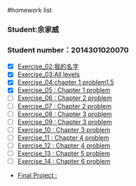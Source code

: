 #homework list
### Student:余家威 
### Student number：2014301020070
* [x] [Exercise_02:我的名字](https://github.com/jigga301/compuational_physics_N2014301020070/blob/master/exercise2%20my%20name.md)<br>
* [x] [Exercise_03:All levels](https://github.com/jigga301/compuational_physics_N2014301020070/blob/master/exercise%203.md)<br>
* [x] [Exercise_04:chapter 1 problem1.5](https://github.com/jigga301/compuational_physics_N2014301020070/blob/master/exersice4/ex4.md)<br>
* [x] [Exercise_05 : Chapter 1 problem](https://github.com/jigga301/compuational_physics_N2014301020070/blob/master/EX5/EX5.md)<br>
* [ ] [Exercise_06 : Chapter 2 problem ]()<br>
* [ ] [Exercise_07 : Chapter 2 problem ]()<br>
* [ ] [Exercise_08 : Chapter 3 problem ]()<br>
* [ ] [Exercise_09 : Chapter 3 problem ]()<br>
* [ ] [Exercise_10 : Chapter 3 problem ]()<br>
* [ ] [Exercise_11 : Chapter 4 problem ]()<br>
* [ ] [Exercise_12 : Chapter 4 problem ]()<br>
* [ ] [Exercise_13 : Chapter 5 problem ]()<br>
* [ ] [Exercise_14 : Chapter 6 problem ]()<br>
* [Final Project : ]()<br>
